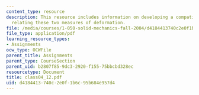 ```yaml
---
content_type: resource
description: This resource includes information on developing a compatibility condition
  relating these two measures of deformation.
file: /media/courses/1-050-solid-mechanics-fall-2004/d4184413740c2e0f1b6c95b684e957d4_class04_12.pdf
file_type: application/pdf
learning_resource_types:
- Assignments
ocw_type: OCWFile
parent_title: Assignments
parent_type: CourseSection
parent_uid: b2807f85-9dc3-2920-f155-75bbcbd328ec
resourcetype: Document
title: class04_12.pdf
uid: d4184413-740c-2e0f-1b6c-95b684e957d4
---
```

